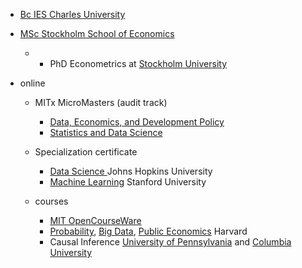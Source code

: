 
- [Bc IES Charles University](https://ies.fsv.cuni.cz/en/institute/about-us/my-url)
- [MSc Stockholm School of Economics](https://www.hhs.se/en/education/msc/mecon/)
    - + PhD Econometrics at [Stockholm University](https://www.su.se/institute-for-international-economic-studies/)
 
- online
    - MITx MicroMasters (audit track)
        - [Data, Economics, and Development Policy](https://micromasters.mit.edu/dedp/)
        - [Statistics and Data Science](https://micromasters.mit.edu/ds/)
          
   - Specialization certificate
        - [Data Science ](https://coursera.org/share/e7b63d98d00917a1cb08d621e6447881) Johns Hopkins University
        - [Machine Learning](https://www.coursera.org/account/accomplishments/specialization/T3Y6ZZBX5LHU?utm_source=link&utm_medium=certificate&utm_content=cert_image&utm_campaign=sharing_cta&utm_product=s12n) Stanford University

    - courses
        - [MIT OpenCourseWare](https://ocw.mit.edu/search/)
        - [Probability](https://projects.iq.harvard.edu/stat110/home), [Big Data](https://opportunityinsights.org/course/), [Public Economics](https://rajchetty.com/research/public-economics-lectures-2nd-year-ph-d-course/) Harvard
        - Causal Inference [University of Pennsylvania](https://coursera.org/share/b7ff2f515ab40d5f9f9ec54819c04de2) and [Columbia University](https://www.coursera.org/account/accomplishments/verify/SV2NYCC322FZ?utm_source=link&utm_medium=certificate&utm_content=cert_image&utm_campaign=sharing_cta&utm_product=course) 
    

